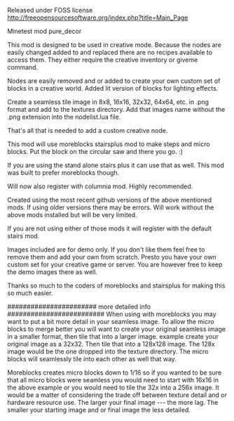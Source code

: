 Released under FOSS license
http://freeopensourcesoftware.org/index.php?title=Main_Page

Minetest mod pure_decor

This mod is designed to be used in creative mode. Because the nodes are easily changed added to and replaced
there are no recipes available to access them. They either require the creative inventory or giveme command.

Nodes are easily removed and or added to create your own custom set of blocks in a creative world.
Added lit version of blocks for lighting effects.

Create a seamless tile image in 8x8, 16x16, 32x32, 64x64, etc. in .png format and add to the textures directory.
Add that images name without the .png extension into the nodelist.lua file.

That's all that is needed to add a custom creative node.

This mod will use moreblocks stairsplus mod to make steps and micro blocks.
Put the block on the circular saw and there you go. :)

If you are using the stand alone stairs plus it can use that as well. This mod was built to prefer moreblocks though.

Will now also register with columnia mod. Highly recommended.

Created using the most recent github versions of the above mentioned mods. If using older versions there may be errors.
Will work without the above mods installed but will be very limited.

If you are not using either of those mods it will register with the default stairs mod.

Images included are for demo only. If you don't like them feel free to remove them and add your own from scratch.
Presto you have your own custom set for your creative game or server. You are however free to keep the demo images there as well.

Thanks so much to the coders of moreblocks and stairsplus for making this so much easier.

####################### more detailed info #########################
When using with moreblocks you may want to put a bit more detail in your seamless image. To allow the micro blocks to
merge better you will want to create your original seamless image in a smaller format, then tile that into a larger image.
example
	create your original image as a 32x32. Then tile that into a 128x128 image. 
	The 128x image would be the one dropped into the texture directory.
	The micro blocks will seamlessly tile into each other as well that way.

Moreblocks creates micro blocks down to 1/16 so if you wanted to be sure that all micro blocks were seamless you would need to
start with 16x16 in the above example or you would need to tile the 32x into a 256x image. It would be a matter of considering the
trade off between texture detail and or hardware resource use. The larger your final image --- the more lag. The smaller your
starting image and or final image the less detailed.